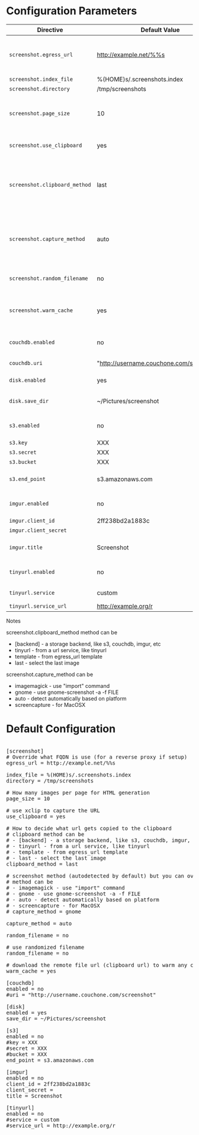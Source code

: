 Configuration Parameters
============================

| Directive                     | Default Value                             | Description                                                                  |
| ---                           | ---                                       | ---                                                                          |
| `screenshot.egress_url`       | http://example.net/%%s                    | Override what FQDN is use (for a reverse proxy if setup)                     |
| `screenshot.index_file`       | %(HOME)s/.screenshots.index               |                                                                              |
| `screenshot.directory`        | /tmp/screenshots                          |                                                                              |
| `screenshot.page_size`        | 10                                        | How many images per page for HTML generation                                 |
| `screenshot.use_clipboard`    | yes                                       | use xclip to capture the URL                                                 |
| `screenshot.clipboard_method` | last                                      | How to decide what url gets copied to the clipboard (See Notes below)        |
| `screenshot.capture_method`   | auto                                      | screenshot method (autodetected by default) but you can override if you wish |
| `screenshot.random_filename`  | no                                        | use randomized filename                                                      |
| `screenshot.warm_cache`       | yes                                       | download the remote file url (clipboard url) to warm any cache               |
| `couchdb.enabled`             | no                                        | enable uploading to couchdb                                                  |
| `couchdb.uri`                 | "http://username.couchone.com/screenshot" | couchdb database uri                                                         |
| `disk.enabled`                | yes                                       | enable saving to disk                                                        |
| `disk.save_dir`               | ~/Pictures/screenshot                     | path where images are saved to disk                                          |
| `s3.enabled`                  | no                                        | enable uploading to s3                                                       |
| `s3.key`                      | XXX                                       | key                                                                          |
| `s3.secret`                   | XXX                                       | secret                                                                       |
| `s3.bucket`                   | XXX                                       | bucket                                                                       |
| `s3.end_point`                | s3.amazonaws.com                          | s3 api endpoint name                                                         |
| `imgur.enabled`               | no                                        | enable uploading to imgur                                                    |
| `imgur.client_id`             | 2ff238bd2a1883c                           | client id                                                                    |
| `imgur.client_secret`         |                                           | client secret                                                                |
| `imgur.title`                 | Screenshot                                | default title to use for uploads                                             |
| `tinyurl.enabled`             | no                                        | enable uploading to tinyurl                                                  |
| `tinyurl.service`             | custom                                    | tiny url service                                                             |
| `tinyurl.service_url`         | http://example.org/r                      |                                                                              |

Notes

screenshot.clipboard_method method can be 
 - [backend] - a storage backend, like s3, couchdb, imgur, etc
 - tinyurl - from a url service, like tinyurl
 - template - from egress_url template
 - last - select the last image

screenshot.capture_method can be 
 - imagemagick - use "import" command
 - gnome - use gnome-screenshot -a -f FILE
 - auto - detect automatically based on platform
 - screencapture - for MacOSX


Default Configuration
============================

<pre>

[screenshot]
# Override what FQDN is use (for a reverse proxy if setup)
egress_url = http://example.net/%%s

index_file = %(HOME)s/.screenshots.index
directory = /tmp/screenshots

# How many images per page for HTML generation
page_size = 10

# use xclip to capture the URL
use_clipboard = yes

# How to decide what url gets copied to the clipboard
# clipboard method can be 
# - [backend] - a storage backend, like s3, couchdb, imgur, etc
# - tinyurl - from a url service, like tinyurl
# - template - from egress_url template
# - last - select the last image
clipboard_method = last

# screenshot method (autodetected by default) but you can override if you wish
# method can be 
# - imagemagick - use "import" command
# - gnome - use gnome-screenshot -a -f FILE
# - auto - detect automatically based on platform
# - screencapture - for MacOSX
# capture_method = gnome

capture_method = auto

random_filename = no

# use randomized filename
random_filename = no

# download the remote file url (clipboard url) to warm any cache
warm_cache = yes

[couchdb]
enabled = no
#uri = "http://username.couchone.com/screenshot"

[disk]
enabled = yes
save_dir = ~/Pictures/screenshot

[s3]
enabled = no
#key = XXX
#secret = XXX
#bucket = XXX
end_point = s3.amazonaws.com

[imgur]
enabled = no
client_id = 2ff238bd2a1883c
client_secret = 
title = Screenshot

[tinyurl]
enabled = no
#service = custom
#service_url = http://example.org/r

</pre>
